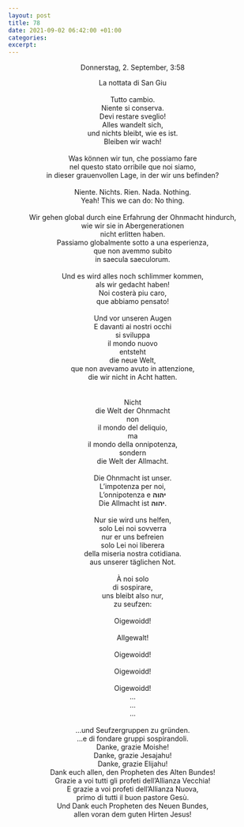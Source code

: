 ```yaml
---
layout: post
title: 78
date: 2021-09-02 06:42:00 +01:00
categories: 
excerpt: 
---
```


<p align="center">Donnerstag, 2. September, 3:58</p>

<p align="center">La nottata di San Giu<br/>
<br/>
Tutto cambio.<br/>
Niente si conserva.<br/>
Devi restare sveglio!<br/>
Alles wandelt sich,<br/>
und nichts bleibt, wie es ist.<br/>
Bleiben wir wach!<br/>
<br/>
Was können wir tun, che possiamo fare<br/>
nel questo stato orribile que noi siamo,<br/>
in dieser grauenvollen Lage, in der wir uns befinden?<br/>
<br/>
Niente. Nichts. Rien. Nada. Nothing.<br/>
Yeah! This we can do: No thing.<br/>
<br/>
Wir gehen global durch eine Erfahrung der Ohnmacht hindurch,<br/>
wie wir sie in Abergenerationen<br/>
nicht erlitten haben.<br/>
Passiamo globalmente sotto a una esperienza,<br/>
que non avemmo subito<br/>
in saecula saeculorum.<br/>
<br/>
Und es wird alles noch schlimmer kommen,<br/>
als wir gedacht haben!<br/>
Noi costerà piu caro,<br/>
que abbiamo pensato!<br/>
<br/>
Und vor unseren Augen<br/>
E davanti ai nostri occhi<br/>
si sviluppa<br/>
il mondo nuovo<br/>
entsteht<br/>
die neue Welt,<br/>
que non avevamo avuto in attenzione,<br/>
die wir nicht in Acht hatten.<br/>
<br/>
<br/>
Nicht<br/>
die Welt der Ohnmacht<br/>
non<br/>
il mondo del deliquio,<br/>
ma<br/>
il mondo della onnipotenza,<br/>
sondern<br/>
die Welt der Allmacht.<br/>
<br/>
Die Ohnmacht ist unser.<br/>
L’impotenza per noi,<br/>
L’onnipotenza e <b>יהוה</b>
<br/>
Die Allmacht ist <b>יהוה</b>.
<br/>
 <br/>
Nur sie wird uns helfen,<br/>
solo Lei noi sovverra<br/>
nur er uns befreien<br/>
solo Lei noi liberera<br/>
della miseria nostra cotidiana.<br/>
aus unserer täglichen Not.<br/>
<br/>
À noi solo<br/>
di sospirare,<br/>
uns bleibt also nur,<br/>
zu seufzen:<br/>
<br/>
Oigewoidd!<br/>
<br/>
Allgewalt!<br/>
<br/>
Oigewoidd!<br/>
<br/>
Oigewoidd!<br/>
<br/>
Oigewoidd!<br/>
…<br/>
…<br/>
…<br/>
<br/>
…und Seufzergruppen zu gründen.<br/>
…e di fondare gruppi sospirandoli.
<br/>
Danke, grazie Moishe!<br/>
Danke, grazie Jesajahu!<br/>
Danke, grazie Elijahu!<br/>
Dank euch allen, den Propheten des Alten Bundes!<br/>
Grazie a voi tutti gli profeti dell’Allianza Vecchia!<br/>
E grazie a voi profeti dell’Allianza Nuova,<br/>
primo di tutti il buon pastore Gesù.<br/>
Und Dank euch Propheten des Neuen Bundes,<br/>
allen voran dem guten Hirten Jesus!</p>
